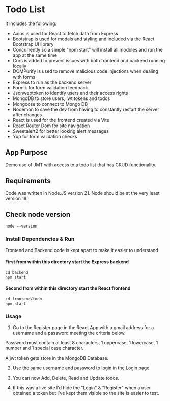# Todo List

It includes the following:

- Axios is used for React to fetch data from Express
- Bootstrap is used for modals and styling and included via the React Bootstrap UI library
- Concurrently so a simple "npm start" will install all modules and run the app at the same time
- Cors is added to prevent issues with both frontend and backend running locally
- DOMPurify is used to remove malicious code injections when dealing with forms
- Express to run as the backend server
- Formik for form validation feedback
- Jsonwebtoken to identify users and their access rights
- MongoDB to store users, jwt tokens and todos
- Mongoose to connect to Mongo DB
- Nodemon to save the dev from having to constantly restart the server after changes
- React is used for the frontend created via Vite
- React Router Dom for site navigation
- Sweetalert2 for better looking alert messages
- Yup for form validation checks


## App Purpose

Demo use of JMT with access to a todo list that has CRUD functionality.


## Requirements

Code was written in Node.JS version 21. Node should be at the very least version 18.


## Check node version

```
node --version
```

### Install Dependencies & Run

Frontend and Backend code is kept apart to make it easier to understand

#### First from within this directory start the Express backend
```
cd backend
npm start
```

#### Second from within this directory start the React frontend
```
cd frontend/todo
npm start
```

### Usage

1) Go to the Register page in the React App with a gmail address for a username and a password meeting the criteria below.

Password must contain at least 8 characters, 1 uppercase, 1 lowercase, 1 number and 1 special case character.

A jwt token gets store in the MongoDB Database.

2) Use the same username and password to login in the Login page.

3) You can now Add, Delete, Read and Update todos.

4) If this was a live site I'd hide the "Login" & "Register" when a user obtained a token but I've kept them visible so the site is easier to test.